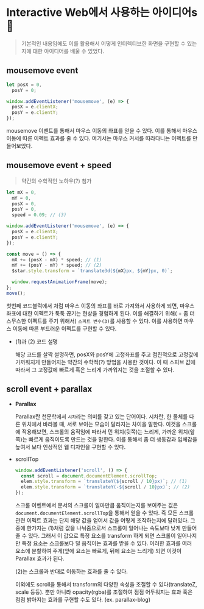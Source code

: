# Interactive Web에서 사용하는 아이디어s 🚀

> 기본적인 내용임에도 이를 활용해서 어떻게 인터렉티브한 화면을 구현할 수 있는지에 대한 아이디어를 배울 수 있었다.

## mousemove event

```js
let posX = 0,
  posY = 0;

window.addEventListener('mousemove', (e) => {
  posX = e.clientX;
  posY = e.clientY;
});
```

mousemove 이벤트를 통해서 마우스 이동의 좌표를 얻을 수 있다. 이를 통해서 마우스 이동에 따른 이펙트 효과를 줄 수 있다. 여기서는 마우스 커서를 따라다니는 이펙트를 만들어보았다.

## mousemove event + speed

> 약간의 수학적인 노하우(?) 첨가

```js
let mX = 0,
  mY = 0,
  posX = 0,
  posY = 0,
  speed = 0.09; // (3)

window.addEventListener('mousemove', (e) => {
  posX = e.clientX;
  posY = e.clientY;
});

const move = () => {
  mX += (posX - mX) * speed; // (1)
  mY += (posY - mY) * speed; // (2)
  $star.style.transform = `translate3d(${mX}px, ${mY}px, 0)`;

  window.requestAnimationFrame(move);
};
move();
```

첫번째 코드블럭에서 처럼 마우스 이동의 좌표를 바로 가져와서 사용하게 되면, 마우스 좌표에 대한 이펙트가 툭툭 끊기는 현상을 경험하게 된다. 이를 해결하기 위해( + 좀 더 스무스한 이펙트를 주기 위해서) `스피트 변수(3)`를 사용할 수 있다. 이를 사용하면 마우스 이동에 따른 부드러운 이펙트를 구현할 수 있다.

- (1)과 (2) 코드 설명

  해당 코드를 살짝 설명하면, posX와 posY에 고정좌표를 주고 점진적으로 고정값에 가까워지게 만들어지는 약간의 수학적(?) 방법을 사용한 것이다. 이 때 스피브 값에 따라서 그 고정값에 빠르게 혹은 느리게 가까워지는 것을 조절할 수 있다.

## scroll event + parallax

- **Parallax**

  Parallax란 천문학에서 `시차`라는 의미를 갖고 있는 단어이다. 시차란, 한 물체를 다른 위치에서 바라볼 때, 서로 보이는 모습이 달라지는 차이을 말한다. 이것을 스크롤에 적용해보면, 스크롤의 움직임에 따라서 먼 위치(뒷쪽)는 느리게, 가까운 위치(앞쪽)는 빠르게 움직이도록 만드는 것을 말한다. 이를 통해서 좀 더 생동감과 입체감을 높여서 보다 인상적인 웹 디자인을 구현할 수 있다.

- scrollTop

  ```js
  window.addEventListener('scroll', () => {
    const scroll = document.documentElement.scrollTop;
    elem.style.transform = `translateY(${scroll / 10}px)`; // (1)
    elem.style.transform = `translateY(-${scroll / 10}px)`; // (2)
  });
  ```

  스크롤 이벤트에서 문서의 스크롤이 얼마만큼 움직이는지를 보여주는 값은 `document.documentElement.scrollTop`을 통해서 얻을 수 있다. 즉 모든 스크롤 관련 이펙트 효과는 단지 해당 값을 얻어서 값을 어떻게 조작하는지에 달려있다. 그 중에 한가지는 (1)처럼 값을 나눠줌으로서 스크롤이 일어나는 속도보다 낮게 만들어 줄 수 있다. 그래서 이 값으로 특정 요소를 transform 하게 되면 스크롤이 일어나지만 특정 요소는 스크롤보다 덜 움직이는 효과를 받을 수 있다. 이러한 효과를 여러 요소에 분할하여 주게(앞에 요소는 빠르게, 뒤에 요소는 느리게) 되면 이것이 Parallax 효과가 된다.

  (2)는 스크롤과 반대로 이동하는 효과를 줄 수 있다.

  이외에도 scroll을 통해서 transform의 다양한 속성을 조절할 수 있다(translateZ, scale 등등). 뿐만 아니라 opacity(rgba)를 조절하여 점점 어두워지는 효과 혹은 점점 밝아지는 효과를 구현할 수도 있다. (ex. parallax-blog)
